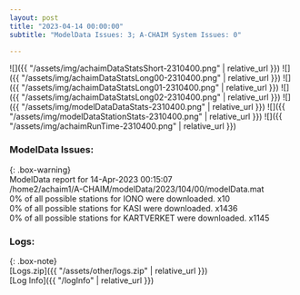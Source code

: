 ```yaml
---
layout: post
title: "2023-04-14 00:00:00"
subtitle: "ModelData Issues: 3; A-CHAIM System Issues: 0"

---
```


![]({{ "/assets/img/achaimDataStatsShort-2310400.png" | relative_url }})
![]({{ "/assets/img/achaimDataStatsLong00-2310400.png" | relative_url }})
![]({{ "/assets/img/achaimDataStatsLong01-2310400.png" | relative_url }})
![]({{ "/assets/img/achaimDataStatsLong02-2310400.png" | relative_url }})
![]({{ "/assets/img/modelDataDataStats-2310400.png" | relative_url }})
![]({{ "/assets/img/modelDataStationStats-2310400.png" | relative_url }})
![]({{ "/assets/img/achaimRunTime-2310400.png" | relative_url }})


### ModelData Issues:  
  
{: .box-warning}  
 ModelData report for 14-Apr-2023 00:15:07   
 /home2/achaim1/A-CHAIM/modelData/2023/104/00/modelData.mat   
 0% of all possible stations for IONO were downloaded. x10   
 0% of all possible stations for KASI were downloaded. x1436   
 0% of all possible stations for KARTVERKET were downloaded. x1145   
  


### Logs:  
  
{: .box-note}  
[Logs.zip]({{ "/assets/other/logs.zip" | relative_url }})  
[Log Info]({{ "/logInfo" | relative_url }})  
